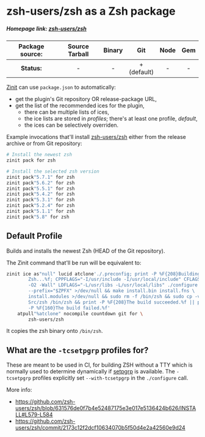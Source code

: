 # zsh-users/zsh as a Zsh package

##### Homepage link: [zsh-users/zsh](https://github.com/zsh-users/zsh)

| **Package source:** | Source Tarball | Binary | Git | Node | Gem |
|:-------------------:|:--------------:|:------:|:---:|:----:|:---:|
| **Status:**         |        -       |   -    | + <br> (default) | - | - |

[Zinit](https://github.com/zdharma/zinit) can use `package.json` to
automatically:

- get the plugin's Git repository OR release-package URL,
- get the list of the recommended ices for the plugin,
    - there can be multiple lists of ices,
    - the ice lists are stored in *profiles*; there's at least one profile, *default*,
    - the ices can be selectively overriden.

Example invocations that'll install
[zsh-users/zsh](https://github.com/zsh-users/zsh) either from the release archive
or from Git repository:

```zsh
# Install the newest zsh
zinit pack for zsh

# Install the selected zsh version
zinit pack"5.7.1" for zsh
zinit pack"5.6.2" for zsh
zinit pack"5.5.1" for zsh
zinit pack"5.4.2" for zsh
zinit pack"5.3.1" for zsh
zinit pack"5.2.4" for zsh
zinit pack"5.1.1" for zsh
zinit pack"5.8" for zsh
```

## Default Profile

Builds and installs the newest Zsh (HEAD of the Git repository).

The Zinit command that'll be run will be equivalent to:

```zsh
zinit ice as"null" lucid atclone'./.preconfig; print -P %F{208}Building \
        Zsh...%f; CPPFLAGS="-I/usr/include -I/usr/local/include" CFLAGS="-g \
        -O2 -Wall" LDFLAGS="-L/usr/libs -L/usr/local/libs" ./configure \
        --prefix="$ZPFX" >/dev/null && make install.bin install.fns \
        install.modules >/dev/null && sudo rm -f /bin/zsh && sudo cp -vf \
        Src/zsh /bin/zsh && print -P %F{208}The build succeeded.%f || print \
        -P %F{160}The build failed.%f'
    atpull"%atclone" nocompile countdown git for \
        zsh-users/zsh
```

It copies the zsh binary onto `/bin/zsh`.

## What are the `-tcsetpgrp` profiles for?

These are meant to be used in CI, for building ZSH without a TTY which is
normally used to determine dynamically if
[setpgrp](https://linux.die.net/man/2/setpgrp) is available. The `-tcsetpgrp`
profiles explicitly set `--with-tcsetpgrp` in the `./configure` call.

More info:

- https://github.com/zsh-users/zsh/blob/631576de0f7b4e52487175e3e017e5136424b626/INSTALL#L579-L584
- https://github.com/zsh-users/zsh/commit/2173c12f2dcf10634070b5f50d4e2a42560e9d24

<!-- vim:set ft=markdown tw=80 fo+=an1 autoindent: -->
